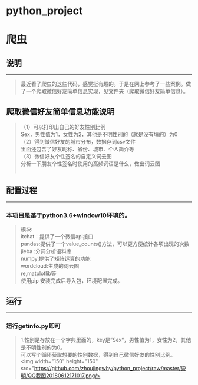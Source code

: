 # python_project
爬虫
==========
## 说明<br>
----------------
>最近看了爬虫的这些代码，感觉挺有趣的。于是在网上参考了一些案例。做了一个爬取微信好友简单信息实现，见文件夹（爬取微信好友简单信息）。<br>
## 爬取微信好友简单信息功能说明<br>
>（1）可以打印出自己的好友性别比例<br>
>  Sex，男性值为1，女性为2，其他是不明性别的（就是没有填的）为0<br>
>（2）得到微信好友的城市分布，数据存到csv文件<br>
>  里面还包含了好友昵称、省份、城市、个人简介等<br>
>（3）微信好友个性签名的自定义词云图<br>
>  分析一下朋友个性签名时使用的高频词语是什么，做出词云图<br><br>
## 配置过程<br>
--------------------------
### 本项目是基于python3.6+window10环境的。<br>
>模块:<br>
>itchat：提供了一个微信api接口<br>
>pandas:提供了一个value_counts()方法，可以更方便统计各项出现的次数<br>
>jieba :分词分析语料库<br>
>numpy:提供了矩阵运算的功能<br>
>wordcloud:生成的词云图<br>
re,matplotlib等<br>
使用pip 安装完成后导入包，环境配置完成。<br>
## 运行<br>
----------------------------
### 运行getinfo.py即可<br>
>1.性别是存放在一个字典里面的，key是”Sex“，男性值为1，女性为2，其他是不明性别的为0。<br>
>可以写个循环获取想要的性别数据，得到自己微信好友的性别比例。<br>
<img width="150" height="150" src="https://github.com/zhoujingwhy/python_project/raw/master/说明/QQ截图20180612171017.png/>

